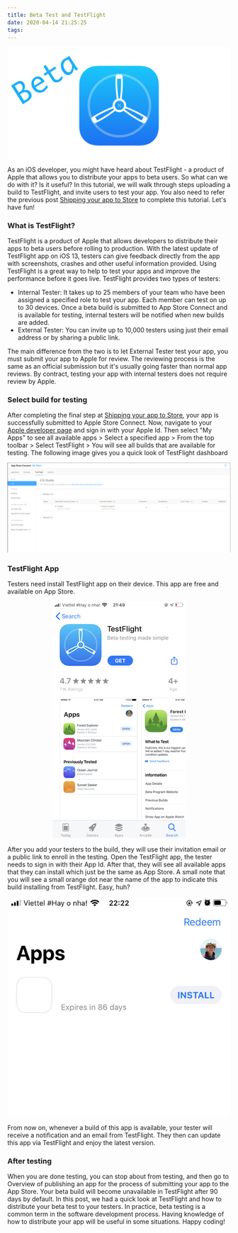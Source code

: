 ```yaml
---
title: Beta Test and TestFlight
date: 2020-04-14 21:25:25
tags:
---
```

![](/Post-Resources/TestFlight/Cover.png "TestFlight")
As an iOS developer, you might have heard about TestFlight - a product of Apple that allows you to distribute your apps to beta users. So what can we do with it? Is it useful? 
In this tutorial, we will walk through steps uploading a build to TestFlight, and invite users to test your app. 
You also need to refer the previous post [Shipping your app to Store](/2018/12/13/Shipping-your-iOS-app-to-Store/) to complete this tutorial.
Let's have fun!
<!-- more --> 
### What is TestFlight?
TestFlight is a product of Apple that allows developers to distribute their apps to beta users before rolling to production. With the latest update of TestFlight app on iOS 13, testers can give feedback directly from the app with screenshots, crashes and other useful information provided. Using TestFlight is a great way to help to test your apps and improve the performance before it goes live.
TestFlight provides two types of testers:
- Internal Tester: It takes up to 25 members of your team who have been assigned a specified role to test your app. Each member can test on up to 30 devices. Once a beta build is submitted to App Store Connect and is available for testing, internal testers will be notified when new builds are added.
- External Tester: You can invite up to 10,000 testers using just their email address or by sharing a public link.

The main difference from the two is to let External Tester test your app, you must submit your app to Apple for review. The reviewing process is the same as an official submission but it's usually going faster than normal app reviews. By contract, testing your app with internal testers does not require review by Apple.

### Select build for testing
After completing the final step at [Shipping your app to Store](/2018/12/13/Shipping-your-iOS-app-to-Store/), your app is successfully submitted to Apple Store Connect. Now, navigate to your [Apple developer page](https://developer.apple.com) and sign in with your Apple Id. Then select "My Apps" to see all available apps > Select a specified app > From the top toolbar > Select TestFlight > You will see all builds that are available for testing.
The following image gives you a quick look of TestFlight dashboard

![](/Post-Resources/TestFlight/TestFlight_Board.png "TestFlight_Board")

### TestFlight App
Testers need install TestFlight app on their device. This app are free and available on App Store. 
<div style="text-align:center">
<img src="/Post-Resources/TestFlight/TestFlight.jpeg"/>
</div>

After you add your testers to the build, they will use their invitation email or a public link to enroll in the testing.
Open the TestFlight app, the tester needs to sign in with their App Id. After that, they will see all available apps that they can install which just be the same as App Store. A small note that you will see a small orange dot near the name of the app to indicate this build installing from TestFlight. Easy, huh?
<div style="text-align:center">
<img src="/Post-Resources/TestFlight/TestFlightApp.jpeg"/>
</div>

From now on, whenever a build of this app is available, your tester will receive a notification and an email from TestFlight. They then can update this app via TestFlight and enjoy the latest version.

### After testing
When you are done testing, you can stop about from testing, and then go to Overview of publishing an app for the process of submitting your app to the App Store. Your beta build will become unavailable in TestFlight after 90 days by default.
In this post, we had a quick look at TestFlight and how to distribute your beta test to your testers. In practice, beta testing is a common term in the software development process. Having knowledge of how to distribute your app will be useful in some situations.
Happy coding!
